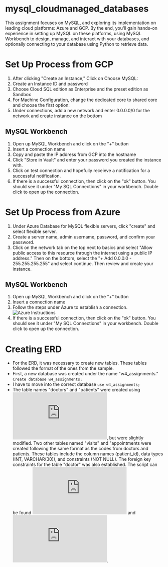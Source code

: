# mysql_cloudmanaged_databases
This assignment focuses on MySQL, and exploring its implementation on leading cloud platforms: Azure and GCP. By the end, you'll gain hands-on experience in setting up MySQL on these platforms, using MySQL Workbench to design, manage, and interact with your databases, and optionally connecting to your database using Python to retrieve data.

# Set Up Process from GCP

1. After clicking "Create an Instance," Click on Choose MySQL:
2. Create an Instance ID and password
3. Choose Cloud SQL edition as Enterprise and the preset edition as Sandbox
4. For Machine Configuration, change the dedicated core to shared core and choose the first option:
6.  Under connections, add a new network and enter 0.0.0.0/0 for the network and create instance on the bottom
## MySQL Workbench 
1. Open up MySQL Workbench and click on the "+" button
2. Insert a connection name
3. Copy and paste the IP address from GCP into the hostname
4. Click "Store in Vault" and enter your password you created the instance with.
5. Click on test connection and hopefully receieve a notification for a successful notification. 
6. If there is a successful connection, then click on the "ok" button. You should see it under "My SQL Connections" in your workbench. Double click to open up the connection. 

# Set Up Process from Azure
1. Under Azure Database for MySQL flexible servers, click "create" and select flexible server.
2. Create a server name, admin username, password, and confirm your password.
3. Click on the network tab on the top next to basics and select "Allow public access to this resource through the internet using a public IP address." Then on the bottom, select the "+ Add 0.0.0.0 - 255.255.255.255" and select continue. Then review and create your instance.
## MySQL Workbench 
1. Open up MySQL Workbench and click on the "+" button
2. Insert a connection name
3. Follow the steps under Azure to establish a connection.
![Azure Instructions](https://imgur.com/a/FuJrmFQ)
4. If there is a successful connection, then click on the "ok" button. You should see it under "My SQL Connections" in your workbench. Double click to open up the connection. 

# Creating ERD
- For the ERD, it was necessary to create new tables. These tables followed the format of the ones from the sample.
- First, a new database was created under the name "w4_assignments."
  ```Create database w4_assignments;```
- I have to move into the correct database
```use w4_assignments;```
- The table names "doctors" and "patients" were created using ![Professor Hants' code](https://github.com/hantswilliams/HHA_504_2023/blob/main/WK4/code/1_n_create.sql), but were slightly modified. Two other tables named "visits" and "appointments were created following the same format as the codes from doctors and patients. These tables include the column names (patient_id), data types (INT, VARCHAR(30)), and constraints (NOT NULL). The foreign key constraints for the table "doctor" was also established. The script can be found ![Azure](https://github.com/hal-yu/mysql_cloudmanaged_databases/blob/main/Azure/ERD.sql) and ![GCP](https://github.com/hal-yu/mysql_cloudmanaged_databases/blob/main/GCP/ERD.sql).
